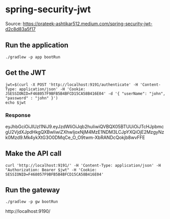 # spring-security-jwt

Source: https://prateek-ashtikar512.medium.com/spring-security-jwt-d2c8d83a5f17

## Run the application
```
./gradlew -p app bootRun
```

## Get the JWT
```
jwt=$(curl -X POST 'http://localhost:9191/authenticate' -H 'Content-Type: application/json' -H 'Cookie: JSESSIONID=F468057F9BFB5B4BFCD15CA58B416E04' -d '{ "userName": "john", "password" : "john" }')
echo $jwt
```

### Response
eyJhbGciOiJIUzI1NiJ9.eyJzdWIiOiJqb2huIiwiQVBQX05BTUUiOiJTcHJpbmcgU2VjdXJpdHkgQXBwIiwiZXhwIjoxNjM4MzE1NDM3LCJpYXQiOjE2MzgyNzk0Mzd9.Mk4ykXtG3O0DMqCe_O_O9twm-XbRANDcQokjb8wvFFE

## Make the API call
```
curl 'http://localhost:9191/' -H 'Content-Type: application/json' -H "Authorization: Bearer $jwt" -H 'Cookie: SESSIONID=F468057F9BFB5B4BFCD15CA58B416E04'
```

## Run the gateway
```
./gradlew -p gw bootRun
```

http://localhost:9190/
